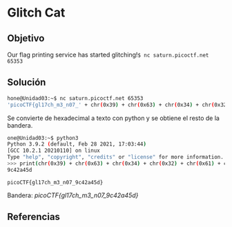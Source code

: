 # Glitch Cat

## Objetivo

Our flag printing service has started glitching!`$ nc saturn.picoctf.net 65353`

## Solución

```bash
hone@Unidad03:~$ nc saturn.picoctf.net 65353
'picoCTF{gl17ch_m3_n07_' + chr(0x39) + chr(0x63) + chr(0x34) + chr(0x32) + chr(0x61) + chr(0x34) + chr(0x35) + chr(0x64) + '}'
```

Se convierte de hexadecimal a texto con python y se obtiene el resto de la bandera.

```bash
one@Unidad03:~$ python3
Python 3.9.2 (default, Feb 28 2021, 17:03:44) 
[GCC 10.2.1 20210110] on linux
Type "help", "copyright", "credits" or "license" for more information.
>>> print(chr(0x39) + chr(0x63) + chr(0x34) + chr(0x32) + chr(0x61) + chr(0x34) + chr(0x35) + chr(0x64))
9c42a45d
```

```
picoCTF{gl17ch_m3_n07_9c42a45d}
```

Bandera: *picoCTF{gl17ch_m3_n07_9c42a45d}*

## Referencias
